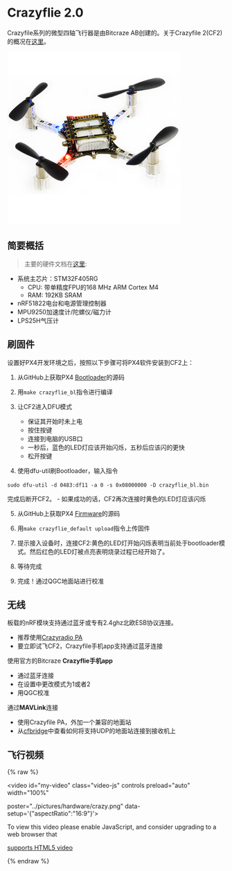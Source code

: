 # Crazyflie 2.0


Crazyfile系列的微型四轴飞行器是由Bitcraze AB创建的。关于Crazyfile 2(CF2)的概况在[这里](https://www.bitcraze.io/crazyflie-2/)。

![](../../images/hardware/hardware-crazyflie2.png)

## 简要概括

> 主要的硬件文档在[这里](https://wiki.bitcraze.io/projects:crazyflie2:index):
* 系统主芯片：STM32F405RG
  * CPU: 带单精度FPU的168 MHz ARM Cortex M4
  * RAM: 192KB SRAM
* nRF51822电台和电源管理控制器
* MPU9250加速度计/陀螺仪/磁力计
* LPS25H气压计


## 刷固件

设置好PX4开发环境之后，按照以下步骤可将PX4软件安装到CF2上：

1. 从GitHub上获取PX4 [Bootloader](https://github.com/PX4/Bootloader)的源码

2. 用`make crazyflie_bl`指令进行编译

3. 让CF2进入DFU模式
      - 保证其开始时未上电
      - 按住按键
      - 连接到电脑的USB口
      - 一秒后，蓝色的LED灯应该开始闪烁，五秒后应该闪的更快
      - 松开按键

4. 使用dfu-util刷Bootloader，输入指令

  ```sudo dfu-util -d 0483:df11 -a 0 -s 0x08000000 -D crazyflie_bl.bin```

  完成后断开CF2。
      - 如果成功的话，CF2再次连接时黄色的LED灯应该闪烁

5. 从GitHub上获取PX4 [Firmware](https://github.com/PX4/Firmware)的源码

6. 用`make crazyflie_default upload`指令上传固件

7. 提示接入设备时，连接CF2:黄色的LED灯开始闪烁表明当前处于bootloader模式。然后红色的LED灯被点亮表明烧录过程已经开始了。

8. 等待完成

9. 完成！通过QGC地面站进行校准

## 无线


板载的nRF模块支持通过蓝牙或专有2.4ghz北欧ESB协议连接。

- 推荐使用[Crazyradio PA](https://www.bitcraze.io/crazyradio-pa/)
- 要立即试飞CF2，Crazyfile手机app支持通过蓝牙连接

使用官方的Bitcraze **Crazyflie手机app**
- 通过蓝牙连接
- 在设置中更改模式为1或者2
- 用QGC校准

通过**MAVLink**连接
- 使用Crazyfile PA，外加一个兼容的地面站
- 从[cfbridge](https://github.com/dennisss/cfbridge)中查看如何将支持UDP的地面站连接到接收机上

## 飞行视频

{% raw %}

<video id="my-video" class="video-js" controls preload="auto" width="100%"

poster="../pictures/hardware/crazy.png" data-setup='{"aspectRatio":"16:9"}'>

 <source src="http://7xvob5.com2.z0.glb.qiniucdn.com/Crazyflie%202.0-%20PX4%20Manual%20Stabilized.mp4" type='video/mp4' >

 <p class="vjs-no-js">

 To view this video please enable JavaScript, and consider upgrading to a web browser that

 <a href="http://videojs.com/html5-video-support/" target="_blank">supports HTML5 video</a>

 </p>

</video>

{% endraw %}


